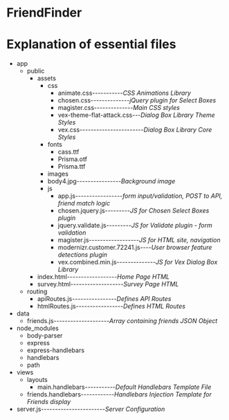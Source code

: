 # FriendFinder

# Explanation of essential files

* app
  * public
    * assets
      * css 
        * animate.css-----------*CSS Animations Library*
        * chosen.css--------------*jQuery plugin for Select Boxes*
        * magister.css--------------*Main CSS styles*
        * vex-theme-flat-attack.css---*Dialog Box Library Theme Styles*
        * vex.css-----------------------*Dialog Box Library Core Styles*
      * fonts
        * cass.ttf
        * Prisma.otf
        * Prisma.ttf
      * images
      * body4.jpg----------------*Background image*
      * js
        * app.js-----------------*form input/validation, POST to API, friend match logic*
        * chosen.jquery.js---------*JS for Chosen Select Boxes plugin*
        * jquery.validate.js---------*JS for Validate plugin - form validation*
        * magister.js------------------*JS for HTML site, navigation*
        * modernizr.customer.72241.js----*User browser feature detections plugin*
        * vex.combined.min.js--------------*JS for Vex Dialog Box Library*
    * index.html------------------*Home Page HTML*
    * survey.html-------------------*Survey Page HTML*
  * routing
    * apiRoutes.js----------------*Defines API Routes*
    * htmlRoutes.js-----------------*Defines HTML Routes*
* data
  * friends.js--------------------*Array containing friends JSON Object*
* node_modules
  * body-parser
  * express
  * express-handlebars
  * handlebars
  * path
* views
  * layouts
      * main.handlebars-----------*Default Handlebars Template File*
  * friends.handlebars------------*Handlebars Injection Template for Friends display*
* server.js-----------------------*Server Configuration*